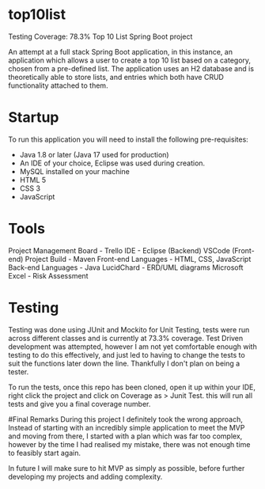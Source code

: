# top10list
Testing Coverage: 78.3%
Top 10 List Spring Boot project 

An attempt at a full stack Spring Boot application, in this instance, an application which allows a user to create a top 10 list based on a category, chosen from a pre-defined list. The application uses an H2 database and is theoretically able to store lists, and entries which both have CRUD functionality attached to them.

# Startup

To run this application you will need to install the following pre-requisites:
- Java 1.8 or later (Java 17 used for production)
- An IDE of your choice, Eclipse was used during creation.
- MySQL installed on your machine
- HTML 5
- CSS 3
- JavaScript

# Tools
Project Management Board - Trello
IDE - Eclipse (Backend) VSCode (Front-end)
Project Build - Maven
Front-end Languages - HTML, CSS, JavaScript
Back-end Languages - Java
LucidChard - ERD/UML diagrams
Microsoft Excel - Risk Assessment

# Testing
Testing was done using JUnit and Mockito for Unit Testing, tests were run across different classes and is currently at 73.3% coverage.
Test Driven development was attempted, however I am not yet comfortable enough with testing to do this effectively, and just led to having to change the tests to suit the functions later down the line. Thankfully I don't plan on being a tester. 

To run the tests, once this repo has been cloned, open it up within your IDE, right click the project and click on Coverage as > Junit Test. this will run all tests and give you a final coverage number.

#Final Remarks
During this project I definitely took the wrong approach, Instead of starting with an incredibly simple application to meet the MVP and moving from there, I started with a plan which was far too complex, however by the time I had realised my mistake, there was not enough time to feasibly start again.

In future I will make sure to hit MVP as simply as possible, before further developing my projects and adding complexity.

